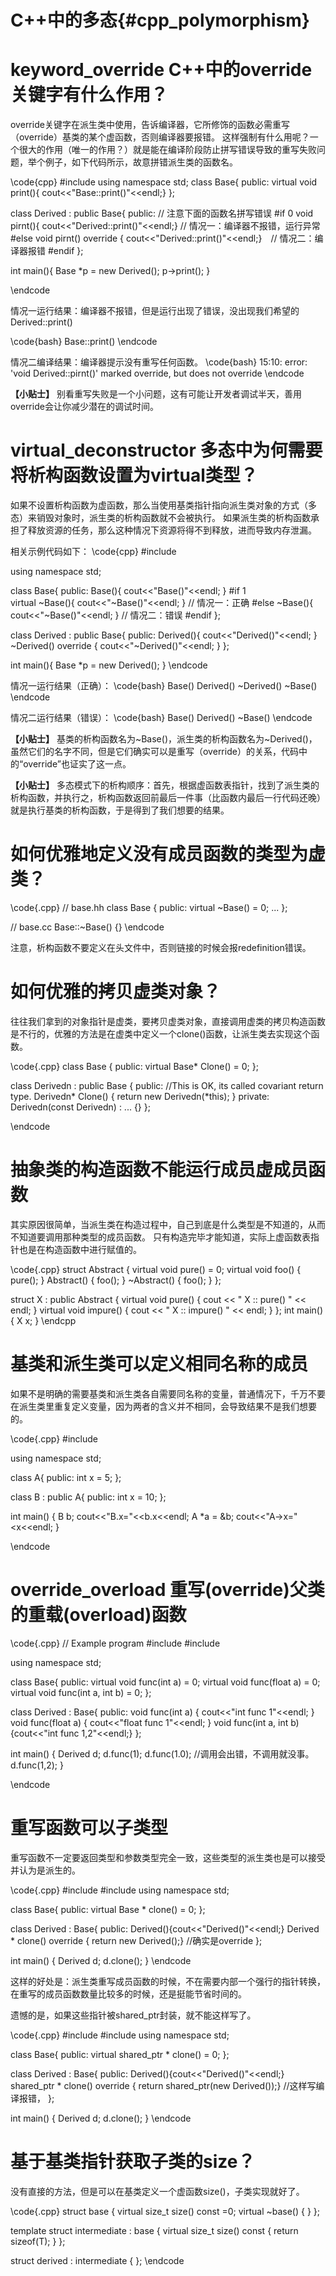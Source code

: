 C++中的多态{#cpp_polymorphism}
============================


# keyword_override C++中的override关键字有什么作用？

override关键字在派生类中使用，告诉编译器，它所修饰的函数必需重写（override）基类的某个虚函数，否则编译器要报错。
这样强制有什么用呢？一个很大的作用（唯一的作用？）就是能在编译阶段防止拼写错误导致的重写失败问题，举个例子，如下代码所示，故意拼错派生类的函数名。

\code{cpp}
#include <iostream>
using namespace std;
class Base{
public:
    virtual void print(){ cout<<"Base::print()"<<endl;}
};

class Derived : public Base{
public:
    // 注意下面的函数名拼写错误
#if 0
    void pirnt(){ cout<<"Derived::print()"<<endl;} // 情况一：编译器不报错，运行异常
#else
    void pirnt() override { cout<<"Derived::print()"<<endl;}　// 情况二：编译器报错
#endif
};

int main(){
    Base *p = new Derived();
    p->print();
}

\endcode

情况一运行结果：编译器不报错，但是运行出现了错误，没出现我们希望的Derived::print()

\code{bash}
Base::print()
\endcode

情况二编译结果：编译器提示没有重写任何函数。
\code{bash}
15:10: error: 'void Derived::pirnt()' marked override, but does not override
\endcode

<b>【小贴士】</b>
别看重写失败是一个小问题，这有可能让开发者调试半天，善用override会让你减少潜在的调试时间。


# virtual_deconstructor 多态中为何需要将析构函数设置为virtual类型？

如果不设置析构函数为虚函数，那么当使用基类指针指向派生类对象的方式（多态）来销毁对象时，派生类的析构函数就不会被执行。
如果派生类的析构函数承担了释放资源的任务，那么这种情况下资源将得不到释放，进而导致内存泄漏。

相关示例代码如下：
\code{cpp}
#include <iostream>

using namespace std;

class Base{
public:
    Base(){ cout<<"Base()"<<endl; }
#if 1   
    virtual ~Base(){ cout<<"~Base()"<<endl; }   // 情况一：正确
#else
    ~Base(){ cout<<"~Base()"<<endl; }   // 情况二：错误
#endif
};

class Derived : public Base{
public:
    Derived(){ cout<<"Derived()"<<endl; }
    ~Derived() override { cout<<"~Derived()"<<endl; }
};

int main(){
    Base *p = new Derived();
}
\endcode

情况一运行结果（正确）：
\code{bash}
Base()
Derived()
~Derived()
~Base()
\endcode


情况二运行结果（错误）：
\code{bash}
Base()
Derived()
~Base()
\endcode

<b>【小贴士】</b>
基类的析构函数名为~Base()，派生类的析构函数名为~Derived()，虽然它们的名字不同，但是它们确实可以是重写（override）的关系，代码中的“override”也证实了这一点。

<b>【小贴士】</b>
多态模式下的析构顺序：首先，根据虚函数表指针，找到了派生类的析构函数，并执行之，析构函数返回前最后一件事（比函数内最后一行代码还晚）就是执行基类的析构函数，于是得到了我们想要的结果。


# 如何优雅地定义没有成员函数的类型为虚类？

\code{.cpp}
// base.hh
class Base
{
public:
    virtual ~Base() = 0;
    ...
};

// base.cc
Base::~Base() {}
\endcode

注意，析构函数不要定义在头文件中，否则链接的时候会报redefinition错误。


# 如何优雅的拷贝虚类对象？

往往我们拿到的对象指针是虚类，要拷贝虚类对象，直接调用虚类的拷贝构造函数是不行的，优雅的方法是在虚类中定义一个clone()函数，让派生类去实现这个函数。

\code{.cpp}
class Base {
public:
  virtual Base* Clone() = 0;
};

class Derivedn : public Base {
public:
  //This is OK, its called covariant return type.
  Derivedn* Clone() {
    return new Derivedn(*this);
  }
private:
  Derivedn(const Derivedn) : ... {}
};

\endcode


# 抽象类的构造函数不能运行成员虚成员函数

其实原因很简单，当派生类在构造过程中，自己到底是什么类型是不知道的，从而不知道要调用那种类型的成员函数。
只有构造完毕才能知道，实际上虚函数表指针也是在构造函数中进行赋值的。

\code{.cpp}
struct Abstract {
    virtual void pure() = 0;
    virtual void foo() {
        pure();
    }
    Abstract() {
        foo();
    }
    ~Abstract() {
        foo();
    }
};

struct X : public Abstract {
    virtual void pure() { cout << " X :: pure() " << endl; }
    virtual void impure() { cout << " X :: impure() " << endl; }
};
int main() {
    X x;
}
\endcpp


# 基类和派生类可以定义相同名称的成员

如果不是明确的需要基类和派生类各自需要同名称的变量，普通情况下，千万不要在派生类里重复定义变量，因为两者的含义并不相同，会导致结果不是我们想要的。

\code{.cpp}
#include <iostream>

using namespace std;

class A{
public:
    int x = 5;
};

class B : public A{
public: 
    int x = 10;
};

int main()
{
    B b;
    cout<<"B.x="<<b.x<<endl;
    A *a = &b;
    cout<<"A->x="<<a->x<<endl;
}

\endcode


# override_overload 重写(override)父类的重载(overload)函数

\code{.cpp}
// Example program
#include <iostream>
#include <string>

using namespace std;

class Base{
public:
    virtual void func(int a) = 0;
    virtual void func(float a) = 0;
    virtual void func(int a, int b) = 0;
};

class Derived : Base{
public:
    void func(int a) { cout<<"int func 1"<<endl; }
    void func(float a) { cout<<"float func 1"<<endl; }
    void func(int a, int b) {cout<<"int func 1,2"<<endl;}
};

int main()
{
    Derived d;
    d.func(1);
    d.func(1.0);    //调用会出错，不调用就没事。
    d.func(1,2);
}

\endcode


# 重写函数可以子类型

重写函数不一定要返回类型和参数类型完全一致，这些类型的派生类也是可以接受并认为是派生的。

\code{.cpp}
#include <iostream>
#include <string>
using namespace std;

class Base{
public:
    virtual Base * clone() = 0;
};

class Derived : Base{
public:
    Derived(){cout<<"Derived()"<<endl;}
    Derived * clone() override { return new Derived();} //确实是override
};

int main()
{
    Derived d;
    d.clone();
}
\endcode

这样的好处是：派生类重写成员函数的时候，不在需要内部一个强行的指针转换，在重写的成员函数数量比较多的时候，还是挺能节省时间的。

遗憾的是，如果这些指针被shared_ptr封装，就不能这样写了。

\code{.cpp}
#include <iostream>
#include <string>
using namespace std;

class Base{
public:
    virtual shared_ptr<Base> * clone() = 0;
};

class Derived : Base{
public:
    Derived(){cout<<"Derived()"<<endl;}
    shared_ptr<Derived> * clone() override { return shared_ptr<Dervied>(new Derived());} //这样写编译报错，
};

int main()
{
    Derived d;
    d.clone();
}
\endcode


# 基于基类指针获取子类的size？

没有直接的方法，但是可以在基类定义一个虚函数size()，子类实现就好了。

\code{.cpp}
struct base {
  virtual size_t size() const =0;
  virtual ~base() { }
};

template<typename T> 
struct intermediate : base {
  virtual size_t size() const { return sizeof(T); }
};

struct derived : intermediate<derived> 
{ };
\endcode